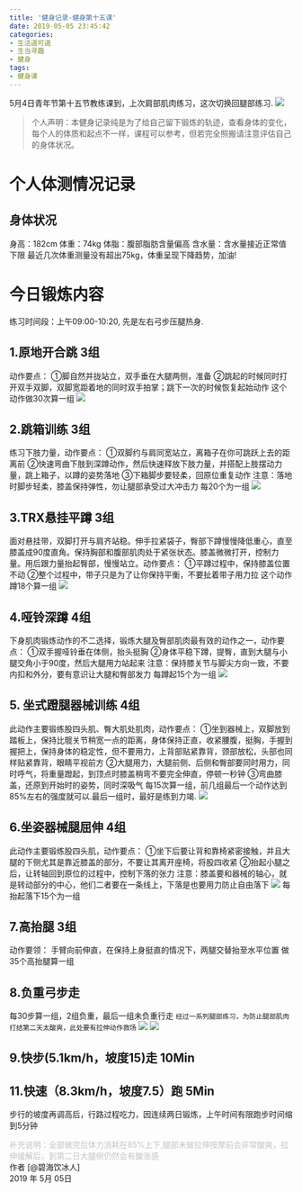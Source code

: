 ```yaml
---
title: '健身记录-健身第十五课'
date: 2019-05-05 23:45:42
categories:
- 生活道可道
- 生当寻趣
- 健身
tags:
- 健身课
---
```



5月4日青年节第十五节教练课到，上次肩部肌肉练习，这次切换回腿部练习.
![](https://raw.githubusercontent.com/liruixue/muqiaosite/master/images/life-gym/class15-home.jpg)
<!-- more -->
>个人声明：本健身记录纯是为了给自己留下锻炼的轨迹，查看身体的变化，每个人的体质和起点不一样，课程可以参考，但若完全照搬请注意评估自己的身体状况。


#  个人体测情况记录
##  身体状况
身高：182cm
体重：74kg
体脂：腹部脂肪含量偏高
含水量：含水量接近正常值下限
最近几次体重测量没有超出75kg，体重呈现下降趋势，加油!
#  今日锻炼内容
练习时间段：上午09:00-10:20, 先是左右弓步压腿热身.
##  1.原地开合跳   3组
动作要点：
①脚自然并拢站立，双手垂在大腿两侧，准备
②跳起的时候同时打开双手双脚，双脚宽距着地的同时双手拍掌；跳下一次的时候恢复起始动作
这个动作做30次算一组
![](https://raw.githubusercontent.com/liruixue/muqiaosite/master/images/life-gym/class1-jump-papa.gif)
##  2.跳箱训练  3组
练习下肢力量，动作要点：
①双脚约与肩同宽站立，离箱子在你可跳跃上去的距离前
②快速弯曲下肢到深蹲动作，然后快速释放下肢力量，并搭配上肢摆动力量，跳上箱子，以蹲的姿势落地
③下箱脚步要轻柔，回原位重复动作
注意：落地时脚步轻柔，膝盖保持弹性，勿让腿部承受过大冲击力
每20个为一组
![](https://raw.githubusercontent.com/liruixue/muqiaosite/master/images/life-gym/class4-jump-box.gif)
##  3.TRX悬挂平蹲   3组
面对悬挂带，双脚打开与肩齐站稳。伸手拉紧袋子，臀部下蹲慢慢降低重心，直至膝盖成90度直角。保持胸部和腹部肌肉处于紧张状态。膝盖微微打开，控制力量。用后跟力量抬起臀部，慢慢站立。动作要点：
①平蹲过程中，保持膝盖位置不动
②整个过程中，带子只是为了让你保持平衡，不要扯着带子用力拉
这个动作蹲18个算一组
![](https://raw.githubusercontent.com/liruixue/muqiaosite/master/images/life-gym/class2-trx.jpg)
##  4.哑铃深蹲  4组
下身肌肉锻炼动作的不二选择，锻炼大腿及臀部肌肉最有效的动作之一，动作要点：
①双手握哑铃垂在体侧，抬头挺胸
②身体平稳下蹲，提臀，直到大腿与小腿交角小于90度，然后大腿用力站起来
注意：保持膝关节与脚尖方向一致，不要内扣和外分，要有意识让大腿和臀部发力
每蹲起15个为一组
![](https://raw.githubusercontent.com/liruixue/muqiaosite/master/images/life-gym/class6-yaling-shendun.gif)

##  5. 坐式蹬腿器械训练  4组
此动作主要锻练股四头肌、臀大肌处肌肉，动作要点：
①坐到器械上，双脚放到踏板上，保持比髋关节稍宽一点的距离，身体保持正直，收紧腰腹，挺胸，手握到握把上，保持身体的稳定性，但不要用力，上背部贴紧靠背，颈部放松，头部也同样贴紧靠背，眼睛平视前方
②大腿用力，大腿前侧、后侧和臀部要同时用力，同时呼气，将重量蹬起，到顶点时膝盖稍弯不要完全伸直，停顿一秒钟
③弯曲膝盖，还原到开始时的姿势，同时深吸气
每15次算一组，前几组最后一个动作达到85%左右的强度就可以.最后一组时，最好是练到力竭.
![](https://raw.githubusercontent.com/liruixue/muqiaosite/master/images/life-gym/class6-press-leg.jpg)


##  6.坐姿器械腿屈伸  4组
此动作主要锻练股四头肌，动作要点：
①坐下后要让背和靠椅紧密接触，并且大腿的下侧尤其是靠近膝盖的部分，不要让其离开座椅，将股四收紧
②抬起小腿之后，让转轴回到原位的过程中，控制下落的张力
注意：膝盖要和器械的轴心，就是转动部分的中心，他们二者要在一条线上，下落是也要用力防止自由落下
![](https://raw.githubusercontent.com/liruixue/muqiaosite/master/images/life-gym/class15-leg-extension.gif)
每抬起落下15个为一组

##  7.高抬腿   3组
动作要领：
手臂向前伸直，在保持上身挺直的情况下，两腿交替抬至水平位置
做35个高抬腿算一组
##  8.负重弓步走

每30步算一组，2组负重，最后一组未负重行走
`经过一系列腿部练习，为防止腿部肌肉打结第二天太酸爽，此处要有拉伸动作救场`
![](https://raw.githubusercontent.com/liruixue/muqiaosite/master/images/life-gym/class9-lashen1.gif)
![](https://raw.githubusercontent.com/liruixue/muqiaosite/master/images/life-gym/class9-lashen2.gif)
##  9.快步(5.1km/h，坡度15)走      10Min
##  11.快速（8.3km/h，坡度7.5）跑      5Min
步行的坡度再调高后，行路过程吃力，因连续两日锻炼，上午时间有限跑步时间缩到5分钟


<font color=#c3c3c3>补充说明：全部做完后体力消耗在85%上下,腿部未做拉伸按摩前会非常酸爽，拉伸缓解后，到第二日大腿侧仍然会有酸涨感</font>
</br>
作者 [@碧海饮冰人]    
2019 年 5月 05日    



